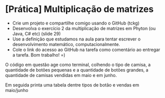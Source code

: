 # [Prática] Multiplicação de matrizes
- Crie um projeto e compartilhe comigo usando o GitHub (tckg)
- Desenvolva o exercício 2 da multiplicação de matrizes em Phyton (ou Java, C# etc) (slide 29)
- Use a definição que estudamos na aula para tentar escrever o desenvolvimento matemático, computacionalmente.
- Cole o link do acesso ao GitHub na tarefa como comentário ao entregar a tarefa.
Bom trabalho!
=)

O código em questão age como terminal, colhendo o tipo de camisa, a quantidade de botões pequenas e a quantidade de botões grandes, a quantidade de camisas vendidas em maio e em junho.

Em seguida printa uma tabela dentre tipos de botão e vendas em maio/junho
